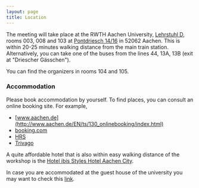 ```yaml
---
layout: page
title: Location
---
```


The meeting will take place at the RWTH Aachen University, [Lehrstuhl D](http://www.math.rwth-aachen.de/),
rooms 003, 008 and 103 at [Pontdriesch 14/16](https://maps.google.com/maps?q=Pontdriesch+14,+Aachen,+Germany&hl=en&ll=50.778617,6.080579&spn=0.004993,0.008969&sll=37.0625,-95.677068&sspn=50.777825,73.476563&oq=pontdriesch+14+&hnear=Pontdriesch+14,+Mitte+52062+Aachen,+Germany&t=m&z=17) in 52062 Aachen.
This is within 20-25 minutes walking distance from the main train station.
Alternatively, you can take one of the buses from the lines 44, 13A, 13B (exit at "Driescher Gässchen").

You can find the organizers in rooms 104 and 105.



<h3>Accommodation</h3>

Please book accommodation by yourself. 
To find places, you can consult an online booking site. For example,
 
 * [www.aachen.de](http://www.aachen.de/EN/ts/130_onlinebooking/index.html)
 * [booking.com](http://www.booking.com)
 * [HRS](http://www.hrs.de)
 * [Trivago](http://www.trivago.de)

A quite affordable hotel that is also within easy walking distance of the workshop is the [Hotel ibis Styles Hotel Aachen City](http://www.ibis.com/gb/hotel-1703-ibis-styles-hotel-aachen-city/).

In case you are accommodated at the guest house of the university you may want to check this [link](http://www.rwth-aachen.de/cms/root/Die_RWTH/Kontakt_Lageplaene/Raumverwaltung/~bdst/Gaestehaeuser/lidx/1/).

